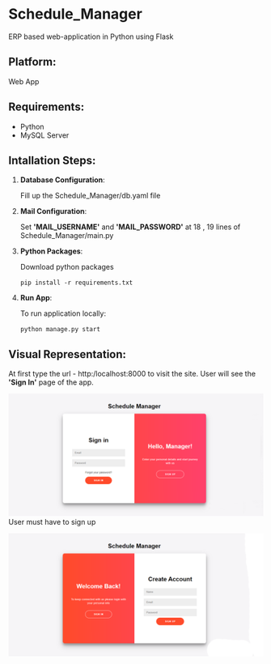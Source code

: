 # Schedule_Manager
ERP based web-application in Python using Flask

## Platform:
 Web App

## Requirements:
- Python
- MySQL Server

## Intallation Steps:
 1. __Database Configuration__:

 	Fill up the Schedule_Manager/db.yaml file
 2. __Mail Configuration__:

 	Set __'MAIL_USERNAME'__ and __'MAIL_PASSWORD'__ at 18 , 19 lines of Schedule_Manager/main.py
 3. __Python Packages__:

 	Download python packages
 	```
	pip install -r requirements.txt
	```
 4. __Run App__:

 	To run application locally:
 	```
	python manage.py start
	```
## Visual Representation:
 At first type the url -  http:/localhost:8000 to visit the site. 
 User will see the __'Sign In'__ page of the app. 

![SignIn](screenshots/2_SignIn.png)
  User must have to sign up

![SignUp](screenshots/1_SignUp.png)